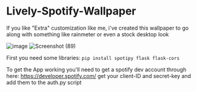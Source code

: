 # Lively-Spotify-Wallpaper
If you like "Extra" customization like me, i've created this wallpaper to go along with something like rainmeter or even a stock desktop look

![image](https://github.com/user-attachments/assets/28ad6ba8-1b0b-4296-8399-e94fa1f71d9c)
![Screenshot (89)](https://github.com/user-attachments/assets/fef2f47d-dad4-4d2e-8fe3-dbe9e973d71a)

First you need some libraries:
  `pip install spotipy flask flask-cors`

To get the App working you'll need to get a spotify dev account through here: https://developer.spotify.com/
get your client-ID and secret-key and add them to the auth.py script
